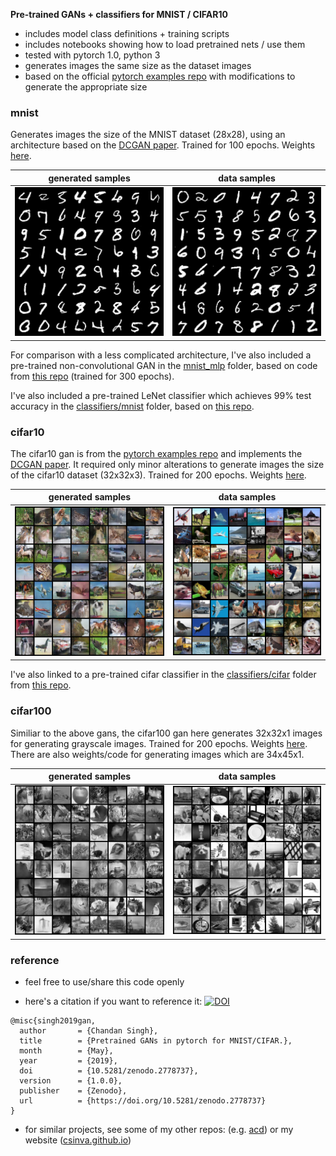 **Pre-trained GANs + classifiers for MNIST / CIFAR10**

- includes model class definitions + training scripts
- includes notebooks showing how to load pretrained nets / use them
- tested with pytorch 1.0, python 3
- generates images the same size as the dataset images
- based on the official [pytorch examples repo](https://github.com/pytorch/examples/tree/master/dcgan) with modifications to generate the appropriate size

### mnist

Generates images the size of the MNIST dataset (28x28), using an architecture based on the [DCGAN paper](http://arxiv.org/abs/1511.06434). Trained for 100 epochs. Weights [here](https://github.com/csinva/pytorch_gan_pretrained/tree/master/mnist_dcgan/weights).

| generated samples                                            | data samples                                         |
| ------------------------------------------------------------ | ---------------------------------------------------- |
| ![fake_images-300](mnist_dcgan/samples/fake_samples_epoch_099.png) | ![real_images](mnist_dcgan/samples/real_samples.png) |

For comparison with a less complicated architecture, I've also included a pre-trained non-convolutional GAN  in the [mnist_mlp](mnist_mlp) folder, based on code from [this repo](https://github.com/BeierZhu/GAN-MNIST-Pytorch/blob/master/main.py) (trained for 300 epochs).

I've also included a pre-trained LeNet classifier which achieves 99% test accuracy in the [classifiers/mnist](https://github.com/csinva/pytorch_gan_pretrained/tree/master/classifiers/mnist) folder, based on [this repo](https://github.com/activatedgeek/LeNet-5).

### cifar10

The cifar10 gan is from the [pytorch examples repo](https://github.com/pytorch/examples/tree/master/dcgan) and implements the [DCGAN paper](http://arxiv.org/abs/1511.06434). It required only minor alterations to generate images the size of the cifar10 dataset (32x32x3). Trained for 200 epochs. Weights [here](https://github.com/csinva/pytorch_gan_pretrained/tree/master/cifar10_dcgan/weights).

| generated samples                                            | data samples                                           |
| ------------------------------------------------------------ | ------------------------------------------------------ |
| ![fake_images-300](cifar10_dcgan/samples/fake_samples_epoch_199.png) | ![real_images](cifar10_dcgan/samples/real_samples.png) |

I've also linked to a pre-trained cifar classifier in the [classifiers/cifar](https://github.com/csinva/pytorch_gan_pretrained/tree/master/classifiers/cifar) folder from [this repo](https://github.com/aaron-xichen/pytorch-playground/tree/master/cifar).



### cifar100

Similiar to the above gans, the cifar100 gan here generates 32x32x1 images for generating grayscale images. Trained for 200 epochs. Weights [here](https://github.com/csinva/pytorch_gan_pretrained/tree/master/cifar100_dcgan_grayscale/weights). There are also weights/code for generating images which are 34x45x1.

| generated samples                                            | data samples                                           |
| ------------------------------------------------------------ | ------------------------------------------------------ |
| ![fake_images-300](cifar100_dcgan_grayscale/samples/fake_samples_epoch_299.png) | ![real_images](cifar100_dcgan_grayscale/samples/real_samples.png) |

### reference

- feel free to use/share this code openly

- here's a citation if you want to reference it: [![DOI](https://zenodo.org/badge/DOI/10.5281/zenodo.2778737.svg)](https://doi.org/10.5281/zenodo.2778737)

```
@misc{singh2019gan,
  author       = {Chandan Singh},
  title        = {Pretrained GANs in pytorch for MNIST/CIFAR.},
  month        = {May},
  year         = {2019},
  doi          = {10.5281/zenodo.2778737},
  version      = {1.0.0},
  publisher    = {Zenodo},
  url          = {https://doi.org/10.5281/zenodo.2778737}
}
```

- for similar projects, see some of my other repos: (e.g. [acd](https://github.com/csinva/acd)) or my website ([csinva.github.io](https://csinva.github.io/))
